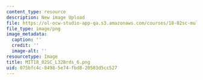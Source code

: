 ```yaml
---
content_type: resource
description: New image Upload
file: https://ol-ocw-studio-app-qa.s3.amazonaws.com/courses/18-02sc-multivariable-calculus-fall-2010/075bfc4c84985e74fbd820583d5cc527_MIT18_02SC_L32Brds_6.png
file_type: image/png
image_metadata:
  caption: ''
  credit: ''
  image-alt: ''
resourcetype: Image
title: MIT18_02SC_L32Brds_6.png
uid: 075bfc4c-8498-5e74-fbd8-20583d5cc527
---
```

